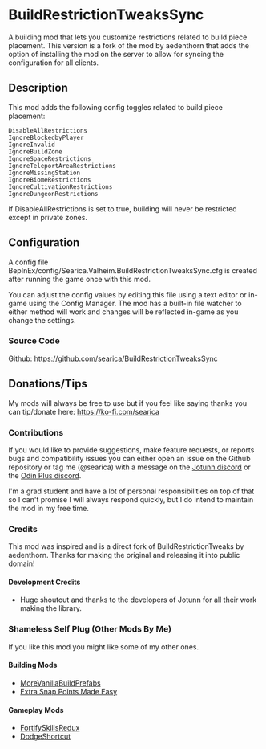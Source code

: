 ﻿# BuildRestrictionTweaksSync
A building mod that lets you customize restrictions related to build piece placement.
This version is a fork of the mod by aedenthorn that adds the option of installing the
mod on the server to allow for syncing the configuration for all clients.

## Description
This mod adds the following config toggles related to build piece placement:

    DisableAllRestrictions
    IgnoreBlockedbyPlayer
    IgnoreInvalid
    IgnoreBuildZone
    IgnoreSpaceRestrictions
    IgnoreTeleportAreaRestrictions
    IgnoreMissingStation
    IgnoreBiomeRestrictions
    IgnoreCultivationRestrictions
    IgnoreDungeonRestrictions


If DisableAllRestrictions is set to true, building will never be restricted except in private zones.

## Configuration
A config file BepInEx/config/Searica.Valheim.BuildRestrictionTweaksSync.cfg is created after running the game once with this mod.

You can adjust the config values by editing this file using a text editor or in-game using the Config Manager﻿. The mod has a built-in file watcher to either method will work and changes will be reflected in-game as you change the settings.

### Source Code
Github: https://github.com/searica/BuildRestrictionTweaksSync

## Donations/Tips
My mods will always be free to use but if you feel like saying thanks you can tip/donate here: https://ko-fi.com/searica

### Contributions
If you would like to provide suggestions, make feature requests, or reports bugs and compatibility issues you can either open an issue on the Github repository or tag me (@searica) with a message on the [Jotunn discord](https://discord.gg/DdUt6g7gyA) or the [Odin Plus discord](https://discord.gg/mbkPcvu9ax).

 I'm a grad student and have a lot of personal responsibilities on top of that so I can't promise I will always respond quickly, but I do intend to maintain the mod in my free time.

### Credits
This mod was inspired and is a direct fork of BuildRestrictionTweaks by aedenthorn. Thanks for making the original and releasing it into public domain!

#### Development Credits
- Huge shoutout and thanks to the developers of Jotunn for all their work making the library.


### Shameless Self Plug (Other Mods By Me)
If you like this mod you might like some of my other ones.

#### Building Mods
- [MoreVanillaBuildPrefabs](https://valheim.thunderstore.io/package/Searica/More_Vanilla_Build_Prefabs/)
- [Extra Snap Points Made Easy](https://valheim.thunderstore.io/package/Searica/Extra_Snap_Points_Made_Easy/)

#### Gameplay Mods
- [FortifySkillsRedux](https://valheim.thunderstore.io/package/Searica/FortifySkillsRedux/)
- [DodgeShortcut](https://valheim.thunderstore.io/package/Searica/DodgeShortcut/)
